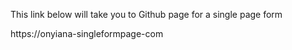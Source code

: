 This link below will take you to Github page for a single page form

https://onyiana-singleformpage-com
